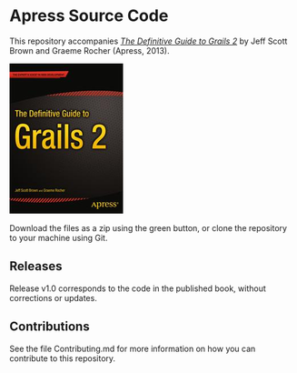 # Apress Source Code

This repository accompanies [*The Definitive Guide to Grails 2*](http://www.apress.com/9781430243779) by Jeff Scott Brown and Graeme Rocher (Apress, 2013).

![Cover image](9781430243779.jpg)

Download the files as a zip using the green button, or clone the repository to your machine using Git.

## Releases

Release v1.0 corresponds to the code in the published book, without corrections or updates.

## Contributions

See the file Contributing.md for more information on how you can contribute to this repository.
